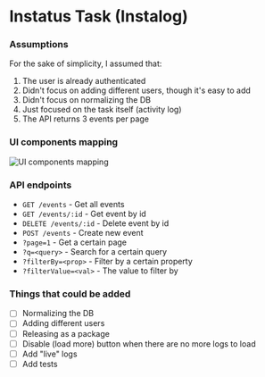# Instatus Task (Instalog)

### Assumptions

For the sake of simplicity, I assumed that:

1.  The user is already authenticated
2.  Didn't focus on adding different users, though it's easy to add
3.  Didn't focus on normalizing the DB
4.  Just focused on the task itself (activity log)
5.  The API returns 3 events per page

### UI components mapping

![UI components mapping](https://github.com/omarr45/instalog/assets/58887202/75a0abce-14be-4f42-ada9-6def0822e12a)


### API endpoints

- `GET /events` - Get all events
- `GET /events/:id` - Get event by id
- `DELETE /events/:id` - Delete event by id
- `POST /events` - Create new event
- `?page=1` - Get a certain page
- `?q=<query>` - Search for a certain query
- `?filterBy=<prop>` - Filter by a certain property
- `?filterValue=<val>` - The value to filter by

### Things that could be added

- [ ] Normalizing the DB
- [ ] Adding different users
- [ ] Releasing as a package
- [ ] Disable (load more) button when there are no more logs to load
- [ ] Add "live" logs
- [ ] Add tests
